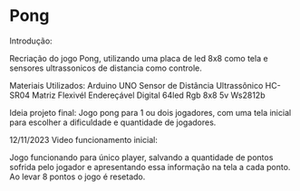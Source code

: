 # Pong

Introdução:

Recriação do jogo Pong, utilizando uma placa de led 8x8 como tela e sensores ultrassonicos de distancia como controle.

Materiais Utilizados:
Arduino UNO
Sensor de Distância Ultrassônico HC-SR04
Matriz Flexivél Endereçável Digital 64led Rgb 8x8 5v Ws2812b

Ideia projeto final:
Jogo pong para 1 ou dois jogadores, com uma tela inicial para escolher a dificuldade e quantidade de jogadores.


12/11/2023
Video funcionamento inicial:

Jogo funcionando para único player, salvando a quantidade de pontos sofrida pelo jogador e apresentando essa informação na tela a cada ponto.
Ao levar 8 pontos o jogo é resetado.




